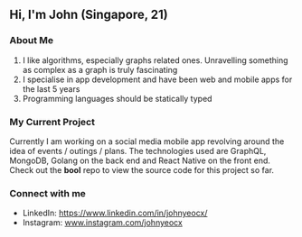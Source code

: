 ## Hi, I'm John (Singapore, 21)

### About Me
1. I like algorithms, especially graphs related ones. Unravelling something as complex as a graph is truly fascinating
2. I specialise in app development and have been web and mobile apps for the last 5 years
3. Programming languages should be statically typed

### My Current Project
Currently I am working on a social media mobile app revolving around the idea of events / outings / plans. The technologies used are GraphQL, MongoDB, Golang on the back end and React Native on the front end. Check out the **bool** repo to view the source code for this project so far.

### Connect with me
- LinkedIn: https://www.linkedin.com/in/johnyeocx/
- Instagram: www.instagram.com/johnyeocx

<!--
**johnyeocx/johnyeocx** is a ✨ _special_ ✨ repository because its `README.md` (this file) appears on your GitHub profile.



Here are some ideas to get you started:

- 🔭 I’m currently working on BOOL
- 🌱 I’m currently learning ...
- 👯 I’m looking to collaborate on ...
- 🤔 I’m looking for help with ...
- 💬 Ask me about ...
- 📫 How to reach me: ...
- 😄 Pronouns: ...
- ⚡ Fun fact: ...
-->
